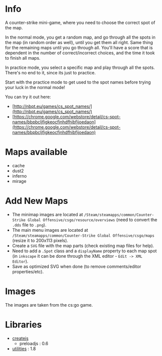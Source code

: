 Info
====

A counter-strike mini-game, where you need to choose the correct spot of the map.

In the normal mode, you get a random map, and go through all the spots in the map (in random order as well), until you get them all right. Same thing for the remaining maps until you go through all. You'll have a score that is dependent in the number of correct/incorrect choices, and the time it took to finish all maps.

In practice mode, you select a specific map and play through all the spots. There's no end to it, since its just to practice.

Start with the practice mode to get used to the spot names before trying your luck in the normal mode!


You can try it out here:

- [http://nbpt.eu/games/cs_spot_names/](http://nbpt.eu/games/cs_spot_names/)
- [https://chrome.google.com/webstore/detail/cs-spot-names/bbpbcljfigkeocfjnhdfhibfijoedaon](https://chrome.google.com/webstore/detail/cs-spot-names/bbpbcljfigkeocfjnhdfhibfijoedaon)


Maps available
==============

- cache
- dust2
- inferno
- mirage


Add New Maps
============

- The minimap images are located at `/Steam/steamapps/common/Counter-Strike Global Offensive/csgo/resource/overviews` (need to convert the `.dds` file to `.png`).
- The main menu images are located at `/Steam/steamapps/common/Counter-Strike Global Offensive/csgo/maps` (resize it to 200x113 pixels).
- Create a `SVG` file with the map parts (check existing map files for help).
- Need to add a `.Spot` class and a `displayName` property to each map spot (in `inkscape` it can be done through the XML editor - `Edit -> XML Editor`).
- Save as optimized SVG when done (to remove comments/editor properties/etc).


Images
======

The images are taken from the cs:go game.


Libraries
=========

- [createjs](http://createjs.com/)
    - preloadjs : 0.6
- [utilities](https://bitbucket.org/drk4/javascript_utilities) : 1.8
